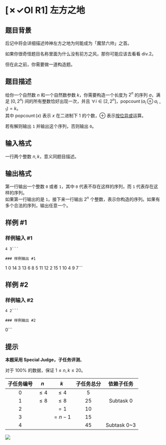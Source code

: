 # [✗✓OI R1] 左方之地

## 题目背景

后记中将会详细描述帅神左方之地为何能成为「魔禁六帅」之首。

如果你很奇怪题目名称里面为什么没有前方之风，那你可能应该去看看 div.2。

但在此之前，你需要做一道构造题。


## 题目描述

给你一个自然数 $n$ 和一个自然数参数 $k$，你需要构造一个长度为 $2^n$ 的序列 $a$，满足 $[0,2^n)$ 间的所有整数恰好出现一次，并且 $\forall i\in[2,2^n]$，$\operatorname{popcount}(a_i \oplus a_{i-1})=k$。  
其中 $\operatorname{popcount}(x)$ 表示 $x$ 在二进制下 $1$ 的个数，$\oplus$ 表示[按位异或](https://oi-wiki.org/math/bit/#_1)运算。

若有解则输出 `1` 并输出这个序列，否则输出 `0`。

## 输入格式

一行两个整数 $n,k$，意义同题目描述。

## 输出格式

第一行输出一个整数 `0` 或者 `1`，其中 `0` 代表不存在这样的序列，而 `1` 代表存在这样的序列。  
如果第一行输出的是 `1`，接下来一行输出 $2^n$ 个整数，表示你构造的序列。如果有多个合法的序列，输出任意一个。

## 样例 #1

### 样例输入 #1
```
4 3```

### 样例输出 #1

```
1
0 14 3 13 6 8 5 11 12 2 15 1 10 4 9 7```

## 样例 #2

### 样例输入 #2
```
4 2```

### 样例输出 #2

```
0```

## 提示

**本题采用 Special Judge，子任务评测**。

对于 $100\%$ 的数据，保证 $1\le n, k \le 20$。

| 子任务编号 | $n$     | $k$     | 子任务总分 |依赖子任务|
| :--------: | :-----: | :-----: | :-------: | :-------: |
| 0   | $\le 4$ | $\le 4$ | 5        ||
| 1   | $\le 8$ | $\le 8$ | 25       |Subtask 0|
| 2   |         | $=1$    | 10       ||
| 3   |  | $=n-1$  | 15       ||
| 4   |         |         | 45       |Subtask 0~3|


![](https://cdn.luogu.com.cn/upload/image_hosting/lipqunc4.png)
